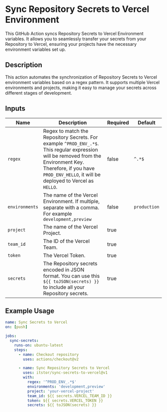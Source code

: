 # Sync Repository Secrets to Vercel Environment

This GitHub Action syncs Repository Secrets to Vercel Environment variables. It allows you to seamlessly transfer your secrets from your Repository to Vercel, ensuring your projects have the necessary environment variables set up.

## Description

This action automates the synchronization of Repository Secrets to Vercel environment variables based on a regex pattern. It supports multiple Vercel environments and projects, making it easy to manage your secrets across different stages of development.

## Inputs

| Name           | Description                                                                                                                                                                                                              | Required | Default      |
| -------------- | ------------------------------------------------------------------------------------------------------------------------------------------------------------------------------------------------------------------------ | -------- | ------------ |
| `regex`        | Regex to match the Repository Secrets. For example `^PROD_ENV_.*$`. This regular expression will be removed from the Environment Key. Therefore, if you have `PROD_ENV_HELLO`, it will be deployed to Vercel as `HELLO`. | false    | `^.*$`       |
| `environments` | The name of the Vercel Environment. If multiple, separate with a comma. For example `development,preview`                                                                                                                | false    | `production` |
| `project`      | The name of the Vercel Project.                                                                                                                                                                                          | true     |              |
| `team_id`      | The ID of the Vercel Team.                                                                                                                                                                                               | true     |              |
| `token`        | The Vercel Token.                                                                                                                                                                                                        | true     |              |
| `secrets`      | The Repository secrets encoded in JSON format. You can use this `${{ toJSON(secrets) }}` to include all your Repository secrets.                                                                                         | true     |              |

## Example Usage

```yaml
name: Sync Secrets to Vercel
on: [push]

jobs:
  sync-secrets:
    runs-on: ubuntu-latest
    steps:
      - name: Checkout repository
        uses: actions/checkout@v2

      - name: Sync Repository Secrets to Vercel
        uses: itstor/sync-secrets-to-vercel@v1
        with:
          regex: '^PROD_ENV_.*$'
          environments: 'development,preview'
          project: 'your-vercel-project'
          team_id: ${{ secrets.VERCEL_TEAM_ID }}
          token: ${{ secrets.VERCEL_TOKEN }}
          secrets: ${{ toJSON(secrets) }}
```
